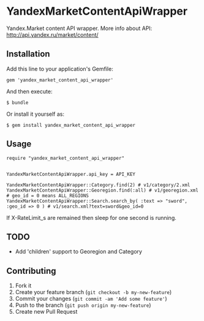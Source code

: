# YandexMarketContentApiWrapper

Yandex.Market content API wrapper. More info about API: http://api.yandex.ru/market/content/

## Installation

Add this line to your application's Gemfile:

    gem 'yandex_market_content_api_wrapper'

And then execute:

    $ bundle

Or install it yourself as:

    $ gem install yandex_market_content_api_wrapper

## Usage

```
require "yandex_market_content_api_wrapper"


YandexMarketContentApiWrapper.api_key = API_KEY

YandexMarketContentApiWrapper::Category.find(2) # v1/category/2.xml
YandexMarketContentApiWrapper::Georegion.find(:all) # v1/georegion.xml
# geo_id = 0 means ALL_REGIONS
YandexMarketContentApiWrapper::Search.search_by( :text => "sword", :geo_id => 0 ) # v1/search.xml?text=sword&geo_id=0
```

If X-RateLimit_s are remained then sleep for one second is running.

## TODO

* Add 'children' support to Georegion and Category

## Contributing

1. Fork it
2. Create your feature branch (`git checkout -b my-new-feature`)
3. Commit your changes (`git commit -am 'Add some feature'`)
4. Push to the branch (`git push origin my-new-feature`)
5. Create new Pull Request
